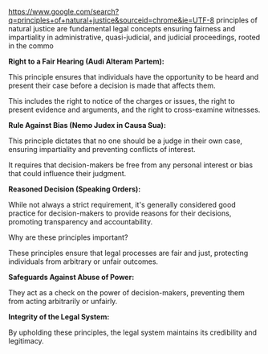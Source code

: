 https://www.google.com/search?q=principles+of+natural+justice&sourceid=chrome&ie=UTF-8
principles of natural justice are fundamental legal concepts ensuring fairness and impartiality in administrative, quasi-judicial, and judicial proceedings, rooted in the commo

**Right to a Fair Hearing (Audi Alteram Partem):**

This principle ensures that individuals have the opportunity to be heard and present their case before a decision is made that affects them.

This includes the right to notice of the charges or issues, the right to present evidence and arguments, and the right to cross-examine witnesses.

**Rule Against Bias (Nemo Judex in Causa Sua):**

This principle dictates that no one should be a judge in their own case, ensuring impartiality and preventing conflicts of interest.

It requires that decision-makers be free from any personal interest or bias that could influence their judgment.

**Reasoned Decision (Speaking Orders):**

While not always a strict requirement, it's generally considered good practice for decision-makers to provide reasons for their decisions, promoting transparency and accountability.

Why are these principles important?

These principles ensure that legal processes are fair and just, protecting individuals from arbitrary or unfair outcomes.

**Safeguards Against Abuse of Power:**

They act as a check on the power of decision-makers, preventing them from acting arbitrarily or unfairly.

**Integrity of the Legal System:**

By upholding these principles, the legal system maintains its credibility and legitimacy.